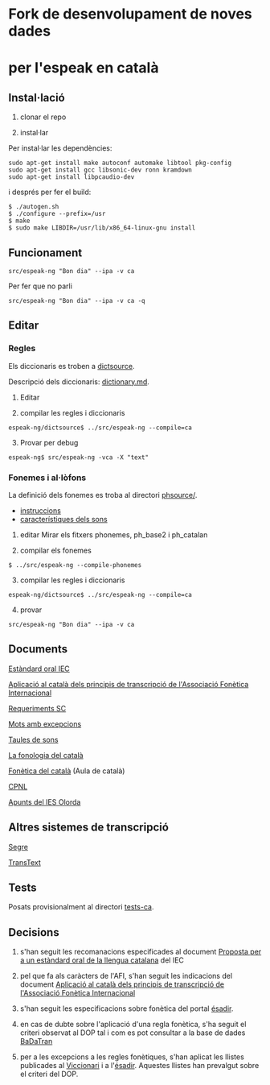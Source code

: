 # Fork de desenvolupament de noves dades 
# per l'espeak en català

## Instal·lació
1) clonar el repo

2) instal·lar

Per instal·lar les dependències:
```
sudo apt-get install make autoconf automake libtool pkg-config
sudo apt-get install gcc libsonic-dev ronn kramdown
sudo apt-get install libpcaudio-dev
```

i després per fer el build:
```
$ ./autogen.sh 
$ ./configure --prefix=/usr
$ make
$ sudo make LIBDIR=/usr/lib/x86_64-linux-gnu install
``` 

## Funcionament
```
src/espeak-ng "Bon dia" --ipa -v ca
```

Per fer que no parli
```
src/espeak-ng "Bon dia" --ipa -v ca -q
```

## Editar
### Regles
Els diccionaris es troben a [dictsource](https://github.com/projecte-aina/espeak-ng/tree/master/dictsource).

Descripció dels diccionaris: [dictionary.md](https://github.com/espeak-ng/espeak-ng/blob/master/docs/dictionary.md).

1) Editar

2) compilar les regles i diccionaris
```
espeak-ng/dictsource$ ../src/espeak-ng --compile=ca
```

3) Provar per debug
```
espeak-ng$ src/espeak-ng -vca -X "text"
```

### Fonemes i al·lòfons
La definició dels fonemes es troba al directori [phsource/](https://github.com/projecte-aina/espeak-ng/tree/dev-ca/phsource).


- [instruccions](https://github.com/projecte-aina/espeak-ng/blob/dev-ca/docs/phontab.md#phoneme-definitions)
- [característiques dels sons](https://github.com/projecte-aina/espeak-ng/blob/dev-ca/docs/phonemes.md#consonants)


1) editar
Mirar els fitxers phonemes, ph_base2 i ph_catalan

2) compilar els fonemes
```
$ ../src/espeak-ng --compile-phonemes
```

3) compilar les regles i diccionaris
```
espeak-ng/dictsource$ ../src/espeak-ng --compile=ca
```

4) provar
```
src/espeak-ng "Bon dia" --ipa -v ca
```
## Documents
[Estàndard oral IEC](https://publicacions.iec.cat/repository/pdf/00000039/00000072.pdf)

[Aplicació al català dels principis de transcripció de l'Associació Fonètica Internacional](https://publicacions.iec.cat/repository/pdf/00000041/00000087.pdf)

[Requeriments SC](https://www.softcatala.org/wiki/Usuari:Jmas/TTS_Requeriments)

[Mots amb excepcions](https://ca.wiktionary.org/wiki/Categoria:Mots_en_catal%C3%A0_per_caracter%C3%ADstiques_fon%C3%A8tiques)

[Taules de sons](http://www.ub.edu/sonscatala/ca/central)

[La fonologia del català](http://diposit.ub.edu/dspace/bitstream/2445/67057/1/Fonologia_catalana.pdf)

[Fonètica del català](https://www.auladecatala.com/fonetica-i-ortografia/) (Aula de català)

[CPNL](https://blogs.cpnl.cat/dgava12/files/2012/12/Full-de-ruta_unitat21.pdf)

[Apunts del IES Olorda](http://iesolorda.cat/departaments/cat/fon_tot.pdf)

## Altres sistemes de transcripció
[Segre](https://nlp.lsi.upc.edu/freeling/demo/segre.php)

[TransText](https://sites.google.com/site/juanmariagarrido/research/resources/tools/transtext)

## Tests

Posats provisionalment al directori [tests-ca](https://github.com/projecte-aina/espeak-ng/tree/dev-ca/tests-ca).

## Decisions

1) s'han seguit les recomanacions especificades al document [Proposta per a un estàndard oral de la llengua catalana](https://publicacions.iec.cat/repository/pdf/00000039/00000072.pdf) del IEC

2) pel que fa als caràcters de l'AFI, s'han seguit les indicacions del document [Aplicació al català dels principis de transcripció de l'Associació Fonètica Internacional](https://publicacions.iec.cat/repository/pdf/00000041/00000087.pdf)

3) s'han seguit les especificacions sobre fonètica del portal [ésadir](https://esadir.cat/gramatica/criteris).

4) en cas de dubte sobre l'aplicació d'una regla fonètica, s'ha seguit el criteri observat al DOP tal i com es pot consultar a la base de dades [BaDaTran](http://retoc.iula.upf.edu/cgi-bin/BaDaTran.cgi)

5) per a les excepcions a les regles fonètiques, s'han aplicat les llistes publicades al [Viccionari](https://ca.wiktionary.org/wiki/Categoria:Mots_en_catal%C3%A0_per_caracter%C3%ADstiques_fon%C3%A8tiques) i a l'[ésadir](https://esadir.cat/gramatica/criteris). Aquestes llistes han prevalgut sobre el criteri del DOP.
